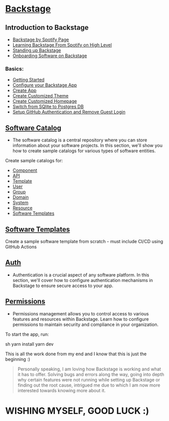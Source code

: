 # [Backstage](https://backstage.io)

## Introduction to Backstage

- [Backstage by Spotify Page](https://backstage.spotify.com/)
- [Learning Backstage From Spotify on High Level](https://backstage.spotify.com/learn/backstage-for-all/)
- [Standing up Backstage](https://backstage.spotify.com/learn/standing-up-backstage/)
- [Onboarding Software on Backstage](https://backstage.spotify.com/learn/onboarding-software-to-backstage/)

### Basics:

- [Getting Started](https://backstage.io/docs/getting-started/)
- [Configure your Backstage App](https://backstage.io/docs/getting-started/configuration/)
- [Create App](https://backstage.io/docs/getting-started/create-an-app/)
- [Create Customized Theme](https://backstage.io/docs/getting-started/app-custom-theme/)
- [Create Customized Homepage](https://backstage.io/docs/getting-started/homepage/)
- [Switch from SQlite to Postgres DB](https://backstage.io/docs/tutorials/switching-sqlite-postgres/)
- [Setup GitHub Authentication and Remove Guest Login](https://backstage.io/docs/auth/github/provider)

## [Software Catalog](https://backstage.io/docs/features/software-catalog/)

- The software catalog is a central repository where you can store information about your software projects. In this section, we'll show you how to create sample catalogs for various types of software entities.

Create sample catalogs for:

- [Component](https://backstage.io/docs/features/software-catalog/descriptor-format)
- [API](https://backstage.io/docs/features/software-catalog/descriptor-format)
- [Template](https://backstage.io/docs/features/software-catalog/descriptor-format)
- [User](https://backstage.io/docs/features/software-catalog/descriptor-format)
- [Group](https://backstage.io/docs/features/software-catalog/descriptor-format)
- [Domain](https://backstage.io/docs/features/software-catalog/descriptor-format)
- [System](https://backstage.io/docs/features/software-catalog/descriptor-format)
- [Resource](https://backstage.io/docs/features/software-catalog/descriptor-format)
- [Software Templates](https://backstage.io/docs/features/software-templates/)

## [Software Templates](https://backstage.io/docs/features/software-templates/)


Create a sample software template from scratch - must include CI/CD using GitHub Actions


## [Auth](https://backstage.io/docs/auth/)

- Authentication is a crucial aspect of any software platform. In this section, we'll cover how to configure authentication mechanisms in Backstage to ensure secure access to your app.


## [Permissions](https://backstage.io/docs/permissions/overview)

- Permissions management allows you to control access to various features and resources within Backstage. Learn how to configure permissions to maintain security and compliance in your organization.


To start the app, run:

sh
yarn install
yarn dev


This is all the work done from my end and I know that this is just the beginning :)
> Personally speaking, I am loving how Backstage is working and what it has to offer. Solving bugs and errors along the way, going into depth why certain features were not running while setting up Backstage or finding out the root cause, intrigued me due to which I am now more interested towards knowing more about it.

# WISHING MYSELF, GOOD LUCK :)
